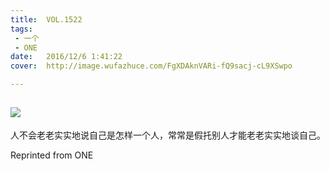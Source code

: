```yaml
---
title:	VOL.1522
tags:
 - 一个
 - ONE
date:	2016/12/6 1:41:22
cover:	http://image.wufazhuce.com/FgXDAknVARi-fQ9sacj-cL9XSwpo

---
```

![](http://image.wufazhuce.com/FgXDAknVARi-fQ9sacj-cL9XSwpo)
---

人不会老老实实地说自己是怎样一个人，常常是假托别人才能老老实实地谈自己。
 
Reprinted from ONE
